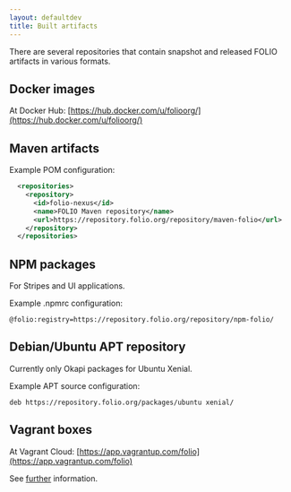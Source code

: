 ```yaml
---
layout: defaultdev
title: Built artifacts
---
```


There are several repositories that contain snapshot and released FOLIO artifacts in various formats.

<!-- ../../okapi/doc/md2toc -l 2 -h 3 artifacts.md -->

## Docker images

At Docker Hub: [https://hub.docker.com/u/folioorg/](https://hub.docker.com/u/folioorg/)

## Maven artifacts

Example POM configuration:

```xml
  <repositories>
    <repository>
      <id>folio-nexus</id>
      <name>FOLIO Maven repository</name>
      <url>https://repository.folio.org/repository/maven-folio</url>
    </repository>
  </repositories>
```

## NPM packages

For Stripes and UI applications.

Example .npmrc configuration:

```
@folio:registry=https://repository.folio.org/repository/npm-folio/
```

## Debian/Ubuntu APT repository

Currently only Okapi packages for Ubuntu Xenial.

Example APT source configuration:

```
deb https://repository.folio.org/packages/ubuntu xenial/
```

## Vagrant boxes

At Vagrant Cloud: [https://app.vagrantup.com/folio](https://app.vagrantup.com/folio)

See [further](https://github.com/folio-org/folio-ansible/blob/master/doc/index.md) information.

